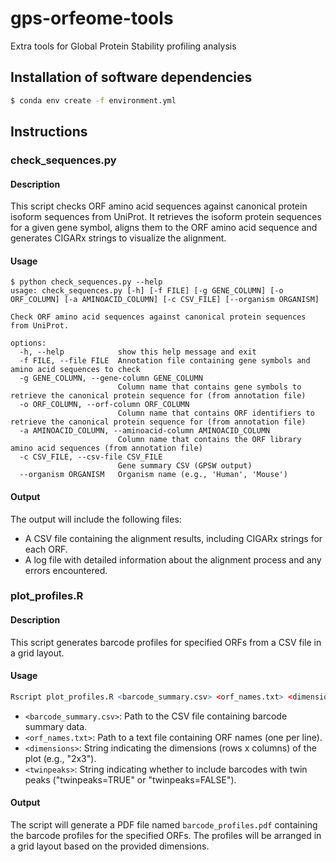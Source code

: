 # gps-orfeome-tools
Extra tools for Global Protein Stability profiling analysis

## Installation of software dependencies

```bash
$ conda env create -f environment.yml
```

## Instructions

### check_sequences.py

#### Description

This script checks ORF amino acid sequences against canonical protein isoform sequences from UniProt. It retrieves the isoform protein sequences for a given gene symbol, aligns them to the ORF amino acid sequence and generates CIGARx strings to visualize the alignment.

#### Usage

```console
$ python check_sequences.py --help
usage: check_sequences.py [-h] [-f FILE] [-g GENE_COLUMN] [-o ORF_COLUMN] [-a AMINOACID_COLUMN] [-c CSV_FILE] [--organism ORGANISM]

Check ORF amino acid sequences against canonical protein sequences from UniProt.

options:
  -h, --help            show this help message and exit
  -f FILE, --file FILE  Annotation file containing gene symbols and amino acid sequences to check
  -g GENE_COLUMN, --gene-column GENE_COLUMN
                        Column name that contains gene symbols to retrieve the canonical protein sequence for (from annotation file)
  -o ORF_COLUMN, --orf-column ORF_COLUMN
                        Column name that contains ORF identifiers to retrieve the canonical protein sequence for (from annotation file)
  -a AMINOACID_COLUMN, --aminoacid-column AMINOACID_COLUMN
                        Column name that contains the ORF library amino acid sequences (from annotation file)
  -c CSV_FILE, --csv-file CSV_FILE
                        Gene summary CSV (GPSW output)
  --organism ORGANISM   Organism name (e.g., 'Human', 'Mouse')
```

#### Output

The output will include the following files:
- A CSV file containing the alignment results, including CIGARx strings for each ORF.
- A log file with detailed information about the alignment process and any errors encountered.


### plot_profiles.R

#### Description

This script generates barcode profiles for specified ORFs from a CSV file in a grid layout.

#### Usage

```r
Rscript plot_profiles.R <barcode_summary.csv> <orf_names.txt> <dimensions> <twinpeaks>
```
- `<barcode_summary.csv>`: Path to the CSV file containing barcode summary data.
- `<orf_names.txt>`: Path to a text file containing ORF names (one per line).
- `<dimensions>`: String indicating the dimensions (rows x columns) of the plot (e.g., "2x3").
- `<twinpeaks>`: String indicating whether to include barcodes with twin peaks ("twinpeaks=TRUE" or "twinpeaks=FALSE").

#### Output

The script will generate a PDF file named `barcode_profiles.pdf` containing the barcode profiles for the specified ORFs. The profiles will be arranged in a grid layout based on the provided dimensions.